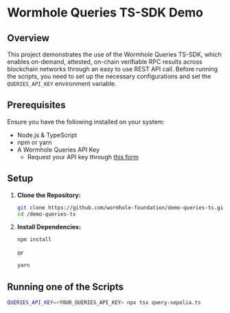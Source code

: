 
# Wormhole Queries TS-SDK Demo

## Overview

This project demonstrates the use of the Wormhole Queries TS-SDK, which enables on-demand, attested, on-chain verifiable RPC results across blockchain networks through an easy to use REST API call. Before running the scripts, you need to set up the necessary configurations and set the `QUERIES_API_KEY` environment variable.

## Prerequisites

Ensure you have the following installed on your system:

- Node.js & TypeScript
- npm or yarn 
- A Wormhole Queries API Key
  - Request your API key through [this form](https://forms.clickup.com/45049775/f/1aytxf-10244/JKYWRUQ70AUI99F32Q)

## Setup

1. **Clone the Repository:**

   ```bash
   git clone https://github.com/wormhole-foundation/demo-queries-ts.git
   cd /demo-queries-ts
   ```

2. **Install Dependencies:**

   ```bash
   npm install
   ```

   or

   ```bash
   yarn 
   ```


## Running one of the Scripts

   ```bash
   QUERIES_API_KEY=<YOUR_QUERIES_API_KEY> npx tsx query-sepolia.ts
   ```